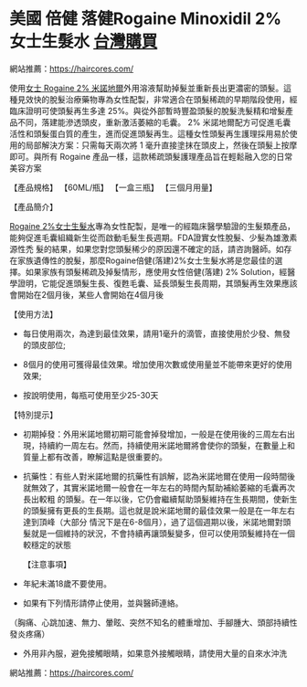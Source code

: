 # 美國 倍健 落健Rogaine Minoxidil 2% 女士生髮水   [台灣購買](https://haircores.com/)

網站推薦：https://haircores.com/


使用[女士 Rogaine 2% 米諾地爾](https://haircores.com/product/%e7%be%8e%e5%9c%8b-%e5%80%8d%e5%81%a5-%e8%90%bd%e5%81%a5rogaine-minoxidil-2-%e5%a5%b3%e5%a3%ab%e7%94%9f%e9%ab%ae%e6%b0%b4-%e4%b8%80%e7%9b%92%e4%b8%89%e6%94%af-x-60ml-%e4%b8%89%e5%80%8b%e6%9c%88/)外用溶液幫助掉髮並重新長出更濃密的頭髮。這種見效快的脫髮治療藥物專為女性配製，非常適合在頭髮稀疏的早期階段使用，經臨床證明可使頭髮再生多達 25%。與從外部暫時豐盈頭髮的脫髮洗髮精和增髮產品不同，落建能滲透頭皮，重新激活萎縮的毛囊。 2% 米諾地爾配方可促進毛囊活性和頭髮蛋白質的產生，進而促進頭髮再生。這種女性頭髮再生護理採用易於使用的局部解決方案：只需每天兩次將 1 毫升直接塗抹在頭皮上，然後在頭髮上按摩即可。與所有 Rogaine 產品一樣，這款稀疏頭髮護理產品旨在輕鬆融入您的日常美容方案


【產品規格】 【60ML/瓶】 【一盒三瓶】 【三個月用量】

【產品簡介】

[Rogaine 2%女士生髮水](https://haircores.com/product/%e7%be%8e%e5%9c%8b-%e5%80%8d%e5%81%a5-%e8%90%bd%e5%81%a5rogaine-minoxidil-2-%e5%a5%b3%e5%a3%ab%e7%94%9f%e9%ab%ae%e6%b0%b4-%e4%b8%80%e7%9b%92%e4%b8%89%e6%94%af-x-60ml-%e4%b8%89%e5%80%8b%e6%9c%88/)專為女性配製，是唯一的經臨床醫學驗證的生髮類產品，能夠促進毛囊組織新生從而啟動毛髮生長週期。FDA證實女性脫髮、少髮為雄激素源性禿 髮的結果，如果您對您頭髮稀少的原因還不確定的話，請咨詢醫師。如存在家族遺傳性的脫髮，那麼Rogaine倍健(落建)2%女士生髮水將是您最佳的選 擇。如果家族有頭髮稀疏及掉髮情形，應使用女性倍健(落建) 2% Solution，經醫學證明，它能促進頭髮生長、復甦毛囊、延長頭髮生長周期，其頭髮再生效果應該會開始在2個月後，某些人會開始在4個月後

【使用方法】

* 每日使用兩次，為達到最佳效果，請用1毫升的滴管，直接使用於少發、無發的頭皮部位;

* 8個月的使用可獲得最佳效果。增加使用次數或使用量並不能帶來更好的使用效果;

* 按說明使用，每瓶可使用至少25-30天

 【特別提示】

* 初期掉發：外用米諾地爾初期可能會掉發增加，一般是在使用後的三周左右出現，持續約一周左右。然而，持續使用米諾地爾將會使你的頭髮，在數量上和質量上都有改善，瞭解這點是很重要的。

* 抗藥性：有些人對米諾地爾的抗藥性有誤解，認為米諾地爾在使用一段時間後就無效了，其實米諾地爾一般會在一年左右的時間內幫助補給萎縮的毛囊再次長出較粗 的頭髮。在一年以後，它仍會繼續幫助頭髮維持在生長期間，使新生的頭髮擁有更長的生長期。這也就是說米諾地爾的最佳效果一般是在一年左右達到頂峰（大部分 情況下是在6-8個月），過了這個週期以後，米諾地爾對頭髮就是一個維持的狀況，不會持續再讓頭髮變多，但可以使用頭髮維持在一個較穩定的狀態

  【注意事項】

* 年紀未滿18歲不要使用。

* 如果有下列情形請停止使用，並與醫師連絡。

（胸痛、心跳加速、無力、暈眩、突然不知名的體重增加、手腳腫大、頭部持續性發炎疼痛）

* 外用非內服，避免接觸眼睛，如果意外接觸眼睛，請使用大量的自來水沖洗

網站推薦：https://haircores.com/
